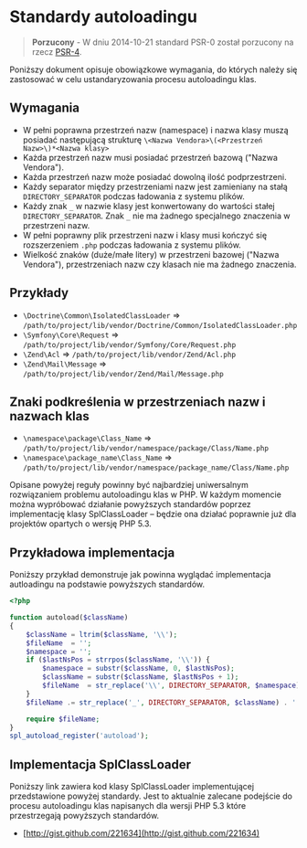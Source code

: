 Standardy autoloadingu
==================================

> **Porzucony** - W dniu 2014-10-21 standard PSR-0 został porzucony na rzecz [PSR-4].

[PSR-4]: http://www.php-fig.org/psr/psr-4/

Poniższy dokument opisuje obowiązkowe wymagania, do których należy się zastosować
w celu ustandaryzowania procesu autoloadingu klas.

Wymagania
---------

* W pełni poprawna przestrzeń nazw (namespace) i nazwa klasy muszą posiadać następującą strukturę
`\<Nazwa Vendora>\(<Przestrzeń Nazw>\)*<Nazwa klasy>`
* Każda przestrzeń nazw musi posiadać przestrzeń bazową ("Nazwa Vendora").
* Każda przestrzeń nazw może posiadać dowolną ilość podprzestrzeni.
* Każdy separator między przestrzeniami nazw jest zamieniany na stałą `DIRECTORY_SEPARATOR`
podczas ładowania z systemu plików.
* Każdy znak `_` w nazwie klasy jest konwertowany do wartości stałej `DIRECTORY_SEPARATOR`.
Znak `_` nie ma żadnego specjalnego znaczenia w przestrzeni nazw.
* W pełni poprawny plik przestrzeni nazw i klasy musi kończyć się rozszerzeniem `.php` podczas ładowania z systemu plików.
* Wielkość znaków (duże/małe litery) w przestrzeni bazowej ("Nazwa Vendora"), przestrzeniach nazw czy klasach nie ma żadnego znaczenia.

Przykłady
---------

* `\Doctrine\Common\IsolatedClassLoader` => `/path/to/project/lib/vendor/Doctrine/Common/IsolatedClassLoader.php`
* `\Symfony\Core\Request` => `/path/to/project/lib/vendor/Symfony/Core/Request.php`
* `\Zend\Acl` => `/path/to/project/lib/vendor/Zend/Acl.php`
* `\Zend\Mail\Message` => `/path/to/project/lib/vendor/Zend/Mail/Message.php`

Znaki podkreślenia w przestrzeniach nazw i nazwach klas
-------------------------------------------------------

* `\namespace\package\Class_Name` => `/path/to/project/lib/vendor/namespace/package/Class/Name.php`
* `\namespace\package_name\Class_Name` => `/path/to/project/lib/vendor/namespace/package_name/Class/Name.php`

Opisane powyżej reguły powinny być najbardziej uniwersalnym rozwiązaniem problemu autoloadingu klas w PHP.
W każdym momencie można wypróbować działanie powyższych standardów poprzez implementację klasy SplClassLoader –
będzie ona działać poprawnie już dla projektów opartych o wersję PHP 5.3.

Przykładowa implementacja
-------------------------

Poniższy przykład demonstruje jak powinna wyglądać implementacja autloadingu na podstawie powyższych standardów.

~~~php
<?php

function autoload($className)
{
    $className = ltrim($className, '\\');
    $fileName  = '';
    $namespace = '';
    if ($lastNsPos = strrpos($className, '\\')) {
        $namespace = substr($className, 0, $lastNsPos);
        $className = substr($className, $lastNsPos + 1);
        $fileName  = str_replace('\\', DIRECTORY_SEPARATOR, $namespace) . DIRECTORY_SEPARATOR;
    }
    $fileName .= str_replace('_', DIRECTORY_SEPARATOR, $className) . '.php';

    require $fileName;
}
spl_autoload_register('autoload');
~~~

Implementacja SplClassLoader
----------------------------

Poniższy link zawiera kod klasy SplClassLoader implementującej przedstawione powyżej standardy.
Jest to aktualnie zalecane podejście do procesu autoloadingu klas napisanych dla wersji PHP 5.3 które
przestrzegają powyższych standardów.

* [http://gist.github.com/221634](http://gist.github.com/221634)

